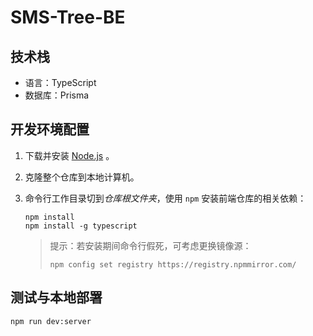 # SMS-Tree-BE

## 技术栈

- 语言：TypeScript
- 数据库：Prisma

## 开发环境配置

1. 下载并安装 [Node.js](https://nodejs.org/zh-cn/download) 。

2. 克隆整个仓库到本地计算机。

3. 命令行工作目录切到*仓库根文件夹*，使用 `npm` 安装前端仓库的相关依赖：
    ```shell
    npm install
    npm install -g typescript
    ```
    > 提示：若安装期间命令行假死，可考虑更换镜像源：
    > ```shell
    > npm config set registry https://registry.npmmirror.com/
    > ```

## 测试与本地部署

```shell
npm run dev:server
```
